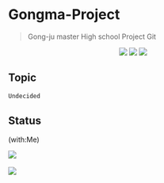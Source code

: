 # Gongma-Project
> Gong-ju master High school Project Git

<div align="center">
   <img src="https://img.shields.io/badge/Visual Studio Code-007ACC?style=flat&logo=visualstudiocode&logoColor=white"/>
   <img src="https://img.shields.io/badge/C-A8B9CC?style=flat&logo=c&logoColor=white"/> 
   <img src="https://img.shields.io/badge/Arduino-00979D?style=flat&logo=Arduino&logoColor=white"/>
</div>

## Topic
```sh
Undecided
```

## Status

(with:Me)

<img src="https://github-readme-stats.vercel.app/api/top-langs/?username=jxxghp&layout=compact"><br><br>
<img src="https://github-readme-stats.vercel.app/api?username=jxxghp&show_icons=true">

<!-- Markdown link & img dfn's -->
[npm-image]: https://img.shields.io/npm/v/datadog-metrics.svg?style=flat-square
[npm-url]: https://npmjs.org/package/datadog-metrics
[npm-downloads]: https://img.shields.io/npm/dm/datadog-metrics.svg?style=flat-square
[travis-image]: https://img.shields.io/travis/dbader/node-datadog-metrics/master.svg?style=flat-square
[travis-url]: https://travis-ci.org/dbader/node-datadog-metrics
[wiki]: https://github.com/yourname/yourproject/wiki
